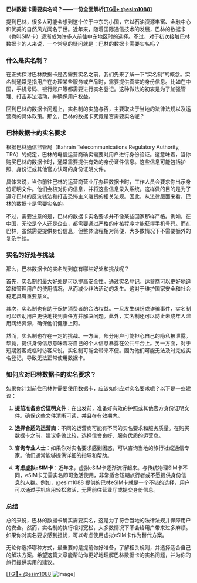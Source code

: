 **巴林数据卡需要实名吗？——一份全面解析[[TG💪+ @esim1088](https://t.me/s/esim1088)]**

提到巴林，很多人可能会想到这个位于中东的小国，它以石油资源丰富、金融中心和优美的自然风光闻名于世。近年来，随着国际通信技术的发展，巴林的数据卡（也叫SIM卡）逐渐成为许多人前往中东地区时的选择。不过，对于初次接触巴林数据卡的人来说，一个常见的疑问就是：巴林的数据卡需要实名吗？

### 什么是实名制？

在正式探讨巴林数据卡是否需要实名之前，我们先来了解一下“实名制”的概念。实名制通常是指用户在办理某些服务或产品时，需要提供真实的身份信息。比如在中国，手机号码、银行账户等都需要进行实名登记。这种做法的初衷是为了加强管理、打击非法活动，并确保用户权益。

回到巴林的数据卡问题上，实名制的实施与否，主要取决于当地的法律法规以及运营商的具体政策。那么，巴林的数据卡究竟是否需要实名呢？

### 巴林数据卡的实名要求

根据巴林通信监管局（Bahrain Telecommunications Regulatory Authority, TRA）的规定，巴林的电信运营商确实需要对用户进行身份验证。这意味着，当你购买巴林的数据卡时，通常需要提供有效的身份证件信息。这些信息可能包括护照、身份证或其他官方认可的身份证明文件。

具体来说，当你前往巴林的运营商营业厅办理数据卡时，工作人员会要求你出示身份证明文件。他们会核对你的信息，并将这些信息录入系统。这样做的目的是为了遵守巴林的反洗钱法和打击恐怖主义融资的相关法规。因此，从法律层面来看，巴林的数据卡是需要实名的。

不过，需要注意的是，巴林的数据卡实名要求并不像某些国家那样严格。例如，在中国，无论是个人还是企业，都需要通过严格的审核程序才能获得手机号码。而在巴林，虽然需要提供身份信息，但整体流程相对简便，大多数情况下不需要额外的复杂手续。

### 实名的好处与挑战

那么，巴林数据卡的实名制到底有哪些好处和挑战呢？

首先，实名制的最大好处是可以提高安全性。通过实名登记，运营商可以更好地追踪和管理用户的使用情况，从而减少非法活动的发生。这对于维护国家安全和社会稳定具有重要意义。

其次，实名制也有助于保护消费者的合法权益。一旦发生纠纷或诈骗事件，实名制可以帮助用户更快地找到责任方并解决问题。此外，实名制还可以防止未成年人滥用网络资源，确保他们健康上网。

然而，实名制也存在一定的挑战。一方面，部分用户可能担心自己的隐私被泄露。毕竟，提供身份信息意味着将自己的个人信息暴露在公共平台上。另一方面，对于短期游客或临时访客来说，实名制可能会带来不便。因为他们可能无法及时完成实名登记，导致无法正常使用数据卡。

### 如何应对巴林数据卡的实名要求？

如果你计划前往巴林并需要使用数据卡，应该如何应对实名要求呢？以下是一些建议：

1. **提前准备身份证明文件**：在出发前，准备好有效的护照或其他官方身份证明文件。确保这些文件清晰可读，并且在有效期内。

2. **选择合适的运营商**：不同的运营商可能有不同的实名要求和服务质量。在购买数据卡之前，建议多做比较，选择信誉良好、服务优质的运营商。

3. **咨询专业人士**：如果你对实名要求感到困惑，可以咨询当地的旅行社或通信专家。他们通常能够提供详细的指导和帮助。

4. **考虑虚拟eSIM卡**：近年来，虚拟eSIM卡逐渐流行起来。与传统物理SIM卡不同，eSIM卡无需实名即可激活使用，非常适合短期旅行者或不愿提供身份信息的人群。例如，@esim1088 提供的巴林eSIM卡就是一个不错的选择，用户可以通过手机应用轻松激活，无需前往营业厅或提交身份信息。

### 总结

总的来说，巴林的数据卡确实需要实名，这是为了符合当地的法律法规并保障用户的安全。然而，实名制的执行相对宽松，大多数情况下不会给用户带来过多麻烦。如果你对实名要求感到担忧，可以考虑使用虚拟eSIM卡作为替代方案。

无论你选择哪种方式，最重要的是提前做好准备，了解相关规则，并选择适合自己的解决方案。希望这篇文章能帮助你更好地理解巴林数据卡的实名问题，并为你的旅行提供实用的建议。

[[TG💪+ @esim1088](https://t.me/s/esim1088) ![Image](https://i.postimg.cc/4NQfJmqS/Snipaste-2025-05-13-00-14-12.png)]